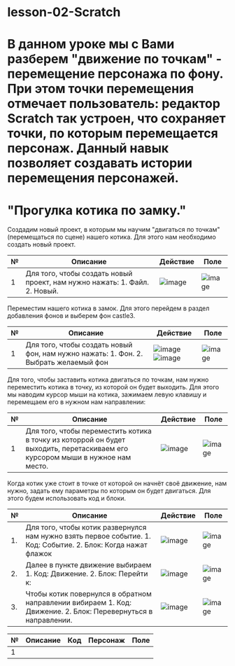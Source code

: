 # lesson-02-Scratch
# В данном уроке мы с Вами разберем "движение по точкам" - перемещение персонажа по фону. При этом точки перемещения отмечает пользователь: редактор Scratch так устроен, что сохраняет точки, по которым перемещается персонаж. Данный навык позволяет создавать истории перемещения персонажей. 
# "Прогулка котика по замку."

 Создадим новый проект, в которым мы научим "двигаться по точкам" (перемещаться по сцене) нашего котика. Для этого нам необходимо создать новый проект. 

|№| Описание| Действие| Поле|
|-|---------|---------|-----|
|1|Для того, чтобы создать новый проект, нам нужно нажать: 1. Файл.    2. Новый.|![image](https://user-images.githubusercontent.com/90557670/135334407-6b477b77-7e08-4c04-aab8-f3375deba594.png)|![image](https://user-images.githubusercontent.com/90557670/135148419-6a1dc07f-249c-48aa-8f5b-85e0db075fc0.png)|

Переместим нашего котика в замок. Для этого перейдем в раздел добавления фонов и выберем фон castle3.

|№| Описание| Действие| Поле|
|-|---------|---------|-----|
|1| Для того, чтобы создать новый фон, нам нужно нажать:  1. Фон.  2. Выбрать желаемый фон|![image](https://user-images.githubusercontent.com/90557670/135149483-68de21c9-7a4e-4595-9e8b-1dacc5107dce.png) ![image](https://user-images.githubusercontent.com/90557670/135149555-95afa43b-5c60-44a1-bf24-49375e7516b2.png)|![image](https://user-images.githubusercontent.com/90557670/135150623-7697daf0-2694-49b8-aec6-3da010a06312.png)|

Для того, чтобы заставить котика двигаться по точкам, нам нужно переместить котика в точку, из которой он будет выходить. Для этого мы наводим курсор мыши на котика, зажимаем левую клавишу и перемещаем его в нужном нам направлении:

|№| Описание| Действие| Поле|
|-|---------|---------|-----|
|1|Для того, чтобы переместить котика в точку из которрой он будет выходить, перетаскиваем его курсором мыши в нужное нам место.| ![image](https://user-images.githubusercontent.com/90557670/135515282-1a64e191-65c4-4826-87c1-011a2c45524c.png)|![image](https://user-images.githubusercontent.com/90557670/135515477-38a01c98-a97d-4e62-980c-622995f38cb7.png)|

Когда котик уже стоит в точке от которой он начнёт своё движение, нам нужно, задать ему параметры по которым он будет двигаться. Для этого будем использовать код и блоки. 

|№| Описание| Действие| Поле|
|-|---------|---------|-----|
|1.| Для того, чтобы котик развернулся нам нужно взять первое событие. 1. Код: Событие. 2. Блок: Когда нажат флажок  |![image](https://user-images.githubusercontent.com/90557670/135517415-f2eec6f9-8ebf-4fd2-87ed-ca02e22b9913.png)|![image](https://user-images.githubusercontent.com/90557670/135518704-15d58892-f2c6-4cd7-a08a-6219d2932c01.png)|
|2.| Далее в пункте движение выбираем 1. Код: Движение. 2. Блок: Перейти к: |![image](https://user-images.githubusercontent.com/90557670/135518354-a0c31f98-97a3-4fc9-a110-38863578e4aa.png)|![image](https://user-images.githubusercontent.com/90557670/135518811-c4ee64f7-b4c3-4d7b-8ddf-d9fbd67608a4.png)|
|3.| Чтобы котик повернулся в обратном направлении вибираем 1. Код: Движение. 2. Блок: Перевернуться в направлении.|![image](https://user-images.githubusercontent.com/90557670/135521183-db6b47ec-9e0b-4291-bd08-6aece76db932.png)| ![image](https://user-images.githubusercontent.com/90557670/135521292-ad1e9acc-0a58-4878-85f0-09d450486f4d.png)|



 
 

| № | Описание|Код|Персонаж|Поле|
|---| --------|---|--------|----|
|1|  



